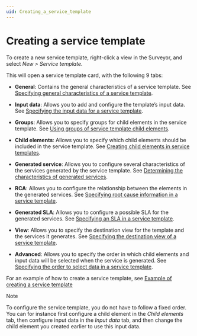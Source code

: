 ```yaml
---
uid: Creating_a_service_template
---
```


# Creating a service template

To create a new service template, right-click a view in the Surveyor, and select *New \> Service template*.

This will open a service template card, with the following 9 tabs:

- **General**: Contains the general characteristics of a service template. See [Specifying general characteristics of a service template](xref:ST_specifying_general_characteristics).

- **Input data**: Allows you to add and configure the template’s input data. See [Specifying the input data for a service template](xref:ST_specifying_input_data).

- **Groups**: Allows you to specify groups for child elements in the service template. See [Using groups of service template child elements](xref:ST_using_groups_of_child_elements).

- **Child elements**: Allows you to specify which child elements should be included in the service template. See [Creating child elements in service templates](xref:ST_creating_child_elements).

- **Generated service**: Allows you to configure several characteristics of the services generated by the service template. See [Determining the characteristics of generated services](xref:ST_Determining_characteristics_generated_service).

- **RCA**: Allows you to configure the relationship between the elements in the generated services. See [Specifying root cause information in a service template](xref:ST_Specifying_root_cause_info).

- **Generated SLA**: Allows you to configure a possible SLA for the generated services. See [Specifying an SLA in a service template](xref:ST_specifying_an_sla).

- **View**: Allows you to specify the destination view for the template and the services it generates. See [Specifying the destination view of a service template](xref:ST_specifying_the_destination_view).

- **Advanced**: Allows you to specify the order in which child elements and input data will be selected when the service is generated. See [Specifying the order to select data in a service template](xref:ST_specifying_the_order_to_select_data).

For an example of how to create a service template, see [Example of creating a service template](xref:ST_example_ST_creation)

> [!NOTE]
> To configure the service template, you do not have to follow a fixed order. You can for instance first configure a child element in the *Child elements* tab, then configure input data in the *Input data* tab, and then change the child element you created earlier to use this input data.
